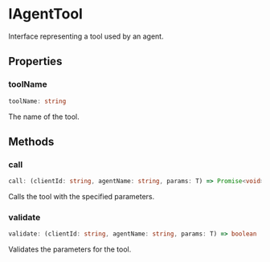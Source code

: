 # IAgentTool

Interface representing a tool used by an agent.

## Properties

### toolName

```ts
toolName: string
```

The name of the tool.

## Methods

### call

```ts
call: (clientId: string, agentName: string, params: T) => Promise<void>
```

Calls the tool with the specified parameters.

### validate

```ts
validate: (clientId: string, agentName: string, params: T) => boolean | Promise<boolean>
```

Validates the parameters for the tool.
